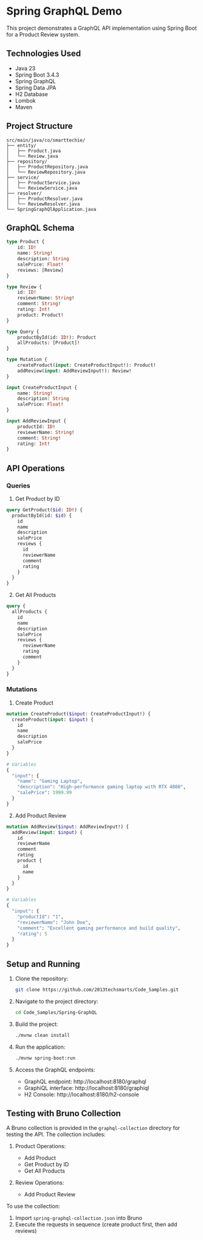 # Spring GraphQL Demo

This project demonstrates a GraphQL API implementation using Spring Boot for a Product Review system.

## Technologies Used

- Java 23
- Spring Boot 3.4.3
- Spring GraphQL
- Spring Data JPA
- H2 Database
- Lombok
- Maven

## Project Structure

```
src/main/java/co/smarttechie/
├── entity/
│   ├── Product.java
│   └── Review.java
├── repository/
│   ├── ProductRepository.java
│   └── ReviewRepository.java
├── service/
│   ├── ProductService.java
│   └── ReviewService.java
├── resolver/
│   ├── ProductResolver.java
│   └── ReviewResolver.java
└── SpringGraphQlApplication.java
```

## GraphQL Schema

```graphql
type Product {
    id: ID!
    name: String!
    description: String
    salePrice: Float!
    reviews: [Review]
}

type Review {
    id: ID!
    reviewerName: String!
    comment: String!
    rating: Int!
    product: Product!
}

type Query {
    productById(id: ID!): Product
    allProducts: [Product]!
}

type Mutation {
    createProduct(input: CreateProductInput!): Product!
    addReview(input: AddReviewInput!): Review!
}

input CreateProductInput {
    name: String!
    description: String
    salePrice: Float!
}

input AddReviewInput {
    productId: ID!
    reviewerName: String!
    comment: String!
    rating: Int!
}
```

## API Operations

### Queries

1. Get Product by ID
```graphql
query GetProduct($id: ID!) {
  productById(id: $id) {
    id
    name
    description
    salePrice
    reviews {
      id
      reviewerName
      comment
      rating
    }
  }
}
```

2. Get All Products
```graphql
query {
  allProducts {
    id
    name
    description
    salePrice
    reviews {
      reviewerName
      rating
      comment
    }
  }
}
```

### Mutations

1. Create Product
```graphql
mutation CreateProduct($input: CreateProductInput!) {
  createProduct(input: $input) {
    id
    name
    description
    salePrice
  }
}

# Variables
{
  "input": {
    "name": "Gaming Laptop",
    "description": "High-performance gaming laptop with RTX 4080",
    "salePrice": 1999.99
  }
}
```

2. Add Product Review
```graphql
mutation AddReview($input: AddReviewInput!) {
  addReview(input: $input) {
    id
    reviewerName
    comment
    rating
    product {
      id
      name
    }
  }
}

# Variables
{
  "input": {
    "productId": "1",
    "reviewerName": "John Doe",
    "comment": "Excellent gaming performance and build quality",
    "rating": 5
  }
}
```

## Setup and Running

1. Clone the repository:
   ```bash
   git clone https://github.com/2013techsmarts/Code_Samples.git
   ```

2. Navigate to the project directory:
   ```bash
   cd Code_Samples/Spring-GraphQL
   ```

3. Build the project:
   ```bash
   ./mvnw clean install
   ```

4. Run the application:
   ```bash
   ./mvnw spring-boot:run
   ```

5. Access the GraphQL endpoints:
   - GraphQL endpoint: http://localhost:8180/graphql
   - GraphiQL interface: http://localhost:8180/graphiql
   - H2 Console: http://localhost:8180/h2-console


## Testing with Bruno Collection

A Bruno collection is provided in the `graphql-collection` directory for testing the API. The collection includes:

1. Product Operations:
   - Add Product
   - Get Product by ID
   - Get All Products

2. Review Operations:
   - Add Product Review

To use the collection:
1. Import `spring-graphql-collection.json` into Bruno
2. Execute the requests in sequence (create product first, then add reviews) 
